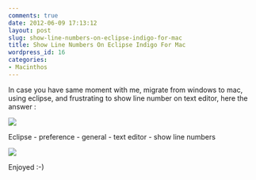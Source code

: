 ```yaml
---
comments: true
date: 2012-06-09 17:13:12
layout: post
slug: show-line-numbers-on-eclipse-indigo-for-mac
title: Show Line Numbers On Eclipse Indigo For Mac
wordpress_id: 16
categories:
- Macinthos
---
```


In case you have same moment with me, migrate from windows to mac, using eclipse, and frustrating to show line number on text editor, here the answer :

[![](http://passionfactory.files.wordpress.com/2012/06/by-default-2012-06-09-at-5-05-21-pm.png)](http://passionfactory.files.wordpress.com/2012/06/by-default-2012-06-09-at-5-05-21-pm.png)


Eclipse - preference - general - text editor - show line numbers




[![](http://passionfactory.files.wordpress.com/2012/06/by-default-2012-06-09-at-5-11-51-pm.png)](http://passionfactory.files.wordpress.com/2012/06/by-default-2012-06-09-at-5-11-51-pm.png)




Enjoyed :-)
